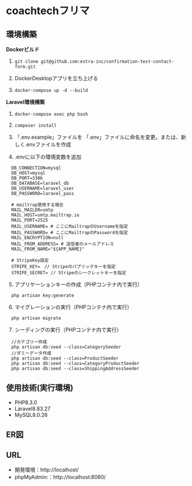 # coachtechフリマ

## 環境構築
**Dockerビルド**
1. ```
   git clone git@github.com:estra-inc/confirmation-test-contact-form.git
   ```
   
3. DockerDesktopアプリを立ち上げる
   
5. ```
   docker-compose up -d --build
   ```

**Laravel環境構築**
1. ```
   docker-compose exec php bash
   ```
   
3. ```
   composer install
   ```
   
5. 「.env.example」ファイルを 「.env」ファイルに命名を変更。または、新しく.envファイルを作成
   
7. .envに以下の環境変数を追加
  ```
    DB_CONNECTION=mysql
    DB_HOST=mysql
    DB_PORT=3306
    DB_DATABASE=laravel_db
    DB_USERNAME=laravel_user
    DB_PASSWORD=laravel_pass
  
    # mailtrap使用する場合
    MAIL_MAILER=smtp
    MAIL_HOST=smtp.mailtrap.io
    MAIL_PORT=2525
    MAIL_USERNAME= # ここにMailtrapのUsernameを指定
    MAIL_PASSWORD= # ここにMailtrapのPasswordを指定
    MAIL_ENCRYPTION=null
    MAIL_FROM_ADDRESS= # 送信者のメールアドレス
    MAIL_FROM_NAME="${APP_NAME}"

    # StripeKey設定
    STRIPE_KEY=　// Stripeのパブリックキーを指定
    STRIPE_SECRET= // Stripeのシークレットキーを指定
  ```
5. アプリケーションキーの作成（PHPコンテナ内で実行）
  ```
    php artisan key:generate
  ```

6. マイグレーションの実行（PHPコンテナ内で実行）
  ```
    php artisan migrate
  ```

7. シーディングの実行（PHPコンテナ内で実行）
  ```
    //カテゴリー作成
    php artisan db:seed --class=CategorySeeder
    //ダミーデータ作成
    php artisan db:seed --class=ProductSeeder
    php artisan db:seed --class=CategoryProductSeeder
    php artisan db:seed --class=ShippingAddressSeeder
  ```

## 使用技術(実行環境)
- PHP8.3.0
- Laravel8.83.27
- MySQL8.0.26

## ER図

## URL
- 開発環境：http://localhost/
- phpMyAdmin:：http://localhost:8080/

